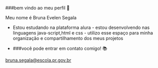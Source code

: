 ###bem vindo ao meu perfil 👻

Meu nome é Bruna Evelen Segala 

- Estou estudando na plataforma alura - estou desenvolvendo nas linguagens java-script,html e css - utilizo esse espaço para minha organização e compartilhamento dos meus projetos

- ###você pode entrar em contato comigo! 📚

bruna.segala@escola.pr.gov.br
